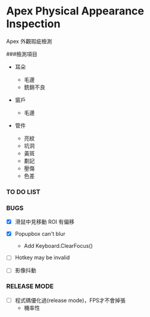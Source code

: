 ﻿# Apex Physical Appearance Inspection 

Apex 外觀瑕疵檢測 


###檢測項目

* 耳朵
	* 毛邊
	* 銑銷不良


* 窗戶
	* 毛邊

* 管件
	* 亮紋
	* 坑洞
	* 黃斑
	* 劃記
	* 壓傷
	* 色差

### TO DO LIST


### BUGS

* [x] 滑鼠中見移動 ROI 有偏移
* [x] Popupbox can't blur
	* Add Keyboard.ClearFocus()
* [ ] Hotkey may be invalid
* [ ] 影像抖動 


###  RELEASE MODE 

* [ ] 程式碼優化過(release mode)，FPS才不會掉張
	* 機率性